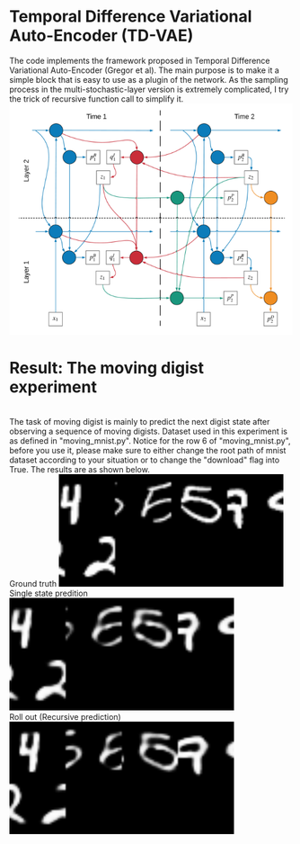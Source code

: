 # Temporal Difference Variational Auto-Encoder (TD-VAE)
The code implements the framework proposed in Temporal Difference Variational Auto-Encoder (Gregor et al).
The main purpose is to make it a simple block that is easy to use as a plugin of the network.
As the sampling process in the multi-stochastic-layer version is extremely complicated, I try the trick of recursive function call to simplify it.
<br/>
![plot](./figures/TDVAE.PNG)
# Result: The moving digist experiment
<br>
The task of moving digist is mainly to predict the next digist state after observing a sequence of moving digists. Dataset used in this experiment is as defined in "moving_mnist.py". Notice for the row 6 of "moving_mnist.py", before you use it, please make sure to either change the root path of mnist dataset according to your situation or to change the "download" flag into True. The results are as shown below.
<br/>
Ground truth
<img src="./figures/MD_gt.gif" alt="Italian Trulli" 
 width="400" 
 height="200">
<br/>
Single state predition
<img src="./figures/MD_S2S.gif" alt="Italian Trulli"
 width="400" 
 height="200"">
<br/>
Roll out (Recursive prediction)
<img src="./figures/MD_rollout.gif" alt="Italian Trulli"
 width="400" 
 height="200">

